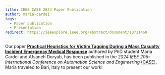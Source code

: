 ```yaml
---
title: IEEE CASE 2024 Paper Publication
author: maria-cardei
tags:
  - Paper publication
  - Presentation
redirect: https://ieeexplore.ieee.org/abstract/document/10711469
---
```


Our paper **[Practical Heuristics for Victim Tagging During a Mass Casualty Incident Emergency Medical Response](https://ieeexplore.ieee.org/abstract/document/10711469)** authored by PhD student Maria Cardei and Afsaneh Doryab, has been published in the _2024 IEEE 20th International Conference on Automation Science and Engineering_ [(CASE)](https://2024.ieeecase.org/). Maria traveled to Bari, Italy to present our work!
